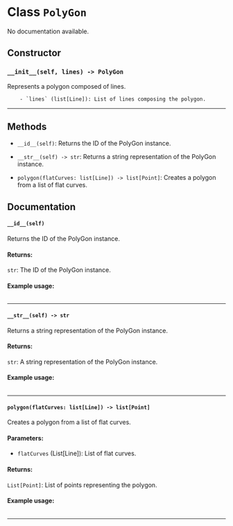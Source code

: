 # Class `PolyGon`
No documentation available.

## Constructor

### `__init__(self, lines) -> PolyGon`
Represents a polygon composed of lines.

        - `lines` (list[Line]): List of lines composing the polygon.
        

---


## Methods

- `__id__(self)`: Returns the ID of the PolyGon instance.

        

- `__str__(self) -> str`: Returns a string representation of the PolyGon instance.

        

- `polygon(flatCurves: list[Line]) -> list[Point]`: Creates a polygon from a list of flat curves.

        


## Documentation

#### `__id__(self)`

Returns the ID of the PolyGon instance.

#### Returns:
`str`: The ID of the PolyGon instance.

#### Example usage:
```python

```         


---

#### `__str__(self) -> str`

Returns a string representation of the PolyGon instance.

#### Returns:
`str`: A string representation of the PolyGon instance.

#### Example usage:
```python

```         


---

#### `polygon(flatCurves: list[Line]) -> list[Point]`

Creates a polygon from a list of flat curves.

#### Parameters:
- `flatCurves` (List[Line]): List of flat curves.

#### Returns:
`List[Point]`: List of points representing the polygon.

#### Example usage:
```python

```            


---

